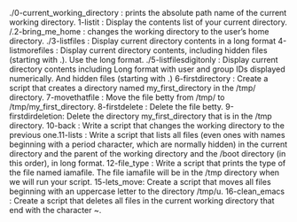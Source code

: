 ./0-current_working_directory : prints the absolute path name of the current working directory.
1-listit : Display the contents list of your current directory.
/.2-bring_me_home : changes the working directory to the user’s home directory.
./3-listfiles : Display current directory contents in a long format
4-listmorefiles : Display current directory contents, including hidden files (starting with .). Use the long format.
./5-listfilesdigitonly : Display current directory contents including Long format with user and group IDs displayed numerically. And hidden files (starting with .)
6-firstdirectory : Create a script that creates a directory named my_first_directory in the /tmp/ directory.
7-movethatfile : Move the file betty from /tmp/ to /tmp/my_first_directory.
8-firstdelete : Delete the file betty.
9-firstdirdeletion: Delete the directory my_first_directory that is in the /tmp directory.
10-back : Write a script that changes the working directory to the previous one.11-lists : Write a script that lists all files (even ones with names beginning with a period character, which are normally hidden) in the current directory and the parent of the working directory and the /boot directory (in this order), in long format.
12-file_type : Write a script that prints the type of the file named iamafile. The file iamafile will be in the /tmp directory when we will run your script.
15-lets_move: Create a script that moves all files beginning with an uppercase letter to the directory /tmp/u.
16-clean_emacs : Create a script that deletes all files in the current working directory that end with the character ~.
